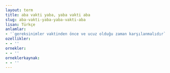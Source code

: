 ```yaml
---
layout: term
title: aba vakti yaba, yaba vakti aba
slug: aba-vakti-yaba-yaba-vakti-aba
lisan: Türkçe
anlamlar:
- '`gereksinimler vaktinden önce ve ucuz olduğu zaman karşılanmalıdır` anlamında kullanılan bir söz'
ozellikler:
- - ''
ornekler:
- - ''
orneklerkaynak:
- - ''
---
```

